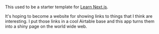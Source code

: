 This used to be a starter template for [Learn Next.js](https://nextjs.org/learn).

It's hoping to become a website for showing links to things that I think are interesting. I put those links in a cool Airtable base and this app turns them into a shiny page on the world wide web.
